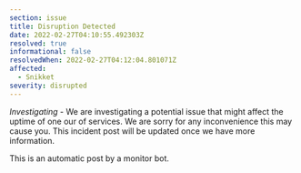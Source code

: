 ```yaml
---
section: issue
title: Disruption Detected
date: 2022-02-27T04:10:55.492303Z
resolved: true
informational: false
resolvedWhen: 2022-02-27T04:12:04.801071Z
affected:
  - Snikket
severity: disrupted
---
```

*Investigating* - We are investigating a potential issue that might affect the uptime of one our of services. We are sorry for any inconvenience this may cause you. This incident post will be updated once we have more information.

This is an automatic post by a monitor bot.
        
